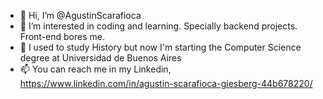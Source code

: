 - 👋 Hi, I’m @AgustinScarafioca
- 👀 I’m interested in coding and learning. Specially backend projects. Front-end bores me.
- 🌱 I used to study History but now I'm starting the Computer Science degree at Universidad de Buenos Aires
- 📫 You can reach me in my Linkedin, https://www.linkedin.com/in/agustin-scarafioca-giesberg-44b678220/

